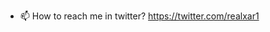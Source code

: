 - 📫 How to reach me in twitter? https://twitter.com/realxar1

<div data-iframe-width="150" data-iframe-height="270" data-share-badge-id="4a25d4bd-137f-41cb-955a-70e5ccd9c93c" data-share-badge-host="https://www.credly.com"></div><script type="text/javascript" async src="//cdn.credly.com/assets/utilities/embed.js"></script>
<!--START_SECTION:badges-->
<!--END_SECTION:badges-->
<!---
xareal/xareal is a ✨ special ✨ repository because its `README.md` (this file) appears on your GitHub profile.
You can click the Preview link to take a look at your changes.
--->
